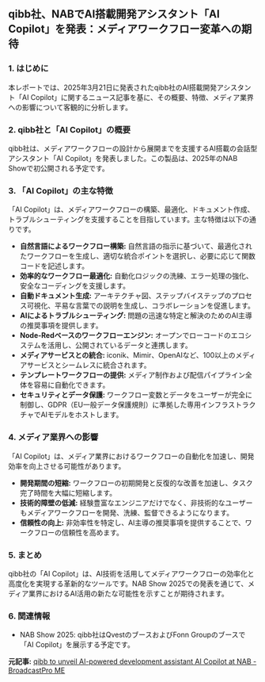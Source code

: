 ## qibb社、NABでAI搭載開発アシスタント「AI Copilot」を発表：メディアワークフロー変革への期待

### 1. はじめに

本レポートでは、2025年3月21日に発表されたqibb社のAI搭載開発アシスタント「AI Copilot」に関するニュース記事を基に、その概要、特徴、メディア業界への影響について客観的に分析します。

### 2. qibb社と「AI Copilot」の概要

qibb社は、メディアワークフローの設計から展開までを支援するAI搭載の会話型アシスタント「AI Copilot」を発表しました。この製品は、2025年のNAB Showで初公開される予定です。

### 3. 「AI Copilot」の主な特徴

「AI Copilot」は、メディアワークフローの構築、最適化、ドキュメント作成、トラブルシューティングを支援することを目指しています。主な特徴は以下の通りです。

* **自然言語によるワークフロー構築:** 自然言語の指示に基づいて、最適化されたワークフローを生成し、適切な統合ポイントを選択し、必要に応じて関数コードを記述します。
* **効率的なワークフロー最適化:** 自動化ロジックの洗練、エラー処理の強化、安全なコーディングを支援します。
* **自動ドキュメント生成:** アーキテクチャ図、ステップバイステップのプロセス可視化、平易な言葉での説明を生成し、コラボレーションを促進します。
* **AIによるトラブルシューティング:** 問題の迅速な特定と解決のためのAI主導の推奨事項を提供します。
* **Node-Redベースのワークフローエンジン:** オープンでローコードのエコシステムを活用し、公開されているデータと連携します。
* **メディアサービスとの統合:** iconik、Mimir、OpenAIなど、100以上のメディアサービスとシームレスに統合されます。
* **テンプレートワークフローの提供:** メディア制作および配信パイプライン全体を容易に自動化できます。
* **セキュリティとデータ保護:** ワークフロー変数とデータをユーザーが完全に制御し、GDPR（EU一般データ保護規則）に準拠した専用インフラストラクチャでAIモデルをホストします。

### 4. メディア業界への影響

「AI Copilot」は、メディア業界におけるワークフローの自動化を加速し、開発効率を向上させる可能性があります。

* **開発期間の短縮:** ワークフローの初期開発と反復的な改善を加速し、タスク完了時間を大幅に短縮します。
* **技術的障壁の低減:** 経験豊富なエンジニアだけでなく、非技術的なユーザーもメディアワークフローを開発、洗練、監督できるようになります。
* **信頼性の向上:** 非効率性を特定し、AI主導の推奨事項を提供することで、ワークフローの信頼性を高めます。

### 5. まとめ

qibb社の「AI Copilot」は、AI技術を活用してメディアワークフローの効率化と高度化を実現する革新的なツールです。NAB Show 2025での発表を通じて、メディア業界におけるAI活用の新たな可能性を示すことが期待されます。

### 6. 関連情報

* NAB Show 2025: qibb社はQvestのブースおよびFonn Groupのブースで「AI Copilot」を展示する予定です。



**元記事:** [qibb to unveil AI-powered development assistant AI Copilot at NAB - BroadcastPro ME](https://www.broadcastprome.com/products/qibb-to-unveil-ai-powered-development-assistant-ai-copilot-at-nab/)